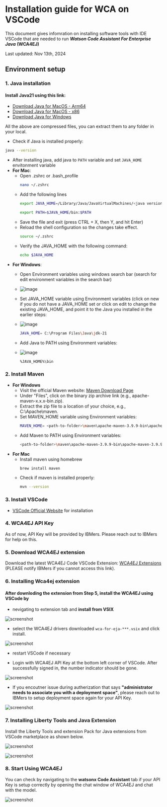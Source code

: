 # Installation guide for WCA on VSCode

This document gives infomration on installing software tools with IDE VSCode that are needed to run ***Watson Code Assistant For Enterprise Java*** **(WCA4EJ)**

Last updated: Nov 13th, 2024

## Environment setup 

### 1. Java installation

#### Install Java21 using this link:
- [Download Java for MacOS - Arm64](https://download.oracle.com/java/21/latest/jdk-21_macos-aarch64_bin.tar.gz)
- [Download Java for MacOS - x86](https://download.oracle.com/java/21/latest/jdk-21_macos-x64_bin.tar.gz)
- [Download Java for Windows](https://download.oracle.com/java/21/latest/jdk-21_windows-x64_bin.zip)

All the above are compressed files, you can extract them to any folder in your local.

- Check if Java is installed properly:
```bash
java --version
```

- After installing java, add java to `PATH` variable and set `JAVA_HOME` envitonment variable
- **For Mac**:
  - Open .zshrc or .bash_profile
      ```bash
      nano ~/.zshrc
      ```
  - Add the following lines
      ```bash
      export JAVA_HOME=/Library/Java/JavaVirtualMachines/<java version>/Contents/Home
      ```
      ```bash
      export PATH=$JAVA_HOME/bin:$PATH
      ```
  - Save the file and exit (press CTRL + X, then Y, and hit Enter)
  - Reload the shell configuration so the changes take effect.
      ```bash
      source ~/.zshrc
      ```
  - Verify the JAVA_HOME with the following command:
      ```bash
      echo $JAVA_HOME
      ```
- **For Windows**:
  - Open Environment variables using windows search bar (search for edit environment variables in the search bar)
  
  - ![image](https://github.com/user-attachments/assets/d0099fe2-72c1-4594-8b5f-8075f2d6bced)

  - Set JAVA_HOME variable using Environment variables (click on new if you do not have a JAVA_HOME set or click on edit to change the existing JAVA_HOME, and point it to the Java you installed in the earlier steps:
    
  - ![image](https://github.com/user-attachments/assets/cbb009b7-159a-48d2-8bb6-c113968477b0)

    ```bash
    JAVA_HOME= C:\Program Files\Java\jdk-21
    ```
    
  - Add Java to PATH using Environment variables:
 
  - ![image](https://github.com/user-attachments/assets/8925e501-5db6-449b-9ad4-eef44ea253cf)
 
    ```bash
    %JAVA_HOME%\bin
    ```



### 2. Install Maven

- **For Windows**
    - Visit the official Maven website: [Maven Download Page](https://maven.apache.org/download.cgi)
    - Under "Files", click on the binary zip archive link (e.g., apache-maven-x.x.x-bin.zip). 
    - Extract the zip file to a location of your choice, e.g., C:\Apache\maven.
    - Set MAVEN_HOME variable using Environment variables:
      ```bash
      MAVEN_HOME= <path-to-folder>\maven\apache-maven-3.9.9-bin\apache-maven-3.9.9
      ```
    - Add Maven to PATH using Environment variables: 
      ```bash
      <path-to-folder>\maven\apache-maven-3.9.9-bin\apache-maven-3.9.9\bin
      ```
- **For Mac**
   - Install maven using homebrew
      ```bash
      brew install maven
      ```
   - Check if maven is installed properly:
      ```bash
      mvn --version
      ```


### 3. Install VSCode

- [VSCode Official Website](https://code.visualstudio.com/download) for installation


### 4. WCA4EJ API Key

As of now, API Key will be provided by IBMers. Please reach out to IBMers for help on this.


### 5. Download WCA4EJ extension

Download the latest WCA4EJ Code VSCode Extension: [WCA4EJ Extensions](https://ibm.box.com/s/aznj47sm8g4lorhei4vszgovm6zvecg0)
(PLEASE notify IBMers if you cannot access this link).

### 6. Installing Wca4ej extension


#### After downloding the extension from **Step 5**, install the WCA4EJ using VSCode by 

- nevigating to extension tab and **install from VSIX** 

![screenshot](../images/VSC_extension_install.png)

- select the WCA4EJ drivers downloaded `wca-for-eja-***.vsix`
and click install.

![screenshot](../images/VSC_WCA4EJ_extension.png)

- restart VSCode if necessary

- Login with WCA4EJ API Key at the bottom left corner of VSCode. After successfully signed in, the number indicator should be gone.

![screenshot](../images/VSC_WCA4J_Sign_in.png)

- If you encoutner issue during autherization that says **"administrator needs to associate you with a deployment space"**, please reach out to IBMers to setup deployment space again for your API Key. 

![screenshot](../images/VSC_WCA4J_Sign_in_error_1.png)


### 7. Installing Liberty Tools and Java Extension

Install the Liberty Tools and extension Pack for Java extensions from VSCode marketplace as shown below.

![screenshot](../images/VSC_LibertyTools.png)

![screenshot](../images/VSCode-pack-for-java.png)

### 8. Start Using WCA4EJ

You can check by navigating to the **watsonx Code Assistant** tab if your API Key is setup correctly by opening the chat window of WCA4EJ and chat with the model.

![screenshot](../images/VSC_chat_with_model.png)
